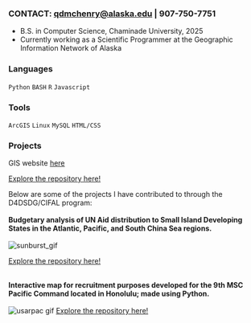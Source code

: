 ### CONTACT: qdmchenry@alaska.edu | 907-750-7751 <br>
- B.S. in Computer Science, Chaminade University, 2025
- Currently working as a Scientific Programmer at the Geographic Information Network of Alaska
### Languages <br>
`Python` `BASH` `R` `Javascript`  <br>
### Tools
`ArcGIS` `Linux` `MySQL` `HTML/CSS`
### Projects
GIS website [here](fireaq.alaska.edu)


[Explore the repository here!](https://github.com/QuinnMcHenry/FireAQ-Website)

Below are some of the projects I have contributed to through the D4DSDG/CIFAL program:<br><br>
<b>Budgetary analysis of UN Aid distribution to Small Island Developing States in the Atlantic, Pacific, and South China Sea regions.</b><br><br>
![sunburst_gif](https://github.com/QuinnMcHenry/QuinnMcHenry/assets/113555832/848654f1-ea17-48e7-a369-17225407ef10) <br>

[Explore the repository here!](https://github.com/NSF-ALL-SPICE-Alliance/CIFAL-Honolulu-ROI-SIDS)<br><br>

<b>Interactive map for recruitment purposes developed for the 9th MSC Pacific Command located in Honolulu; made using Python.</b><br><br>
![usarpac gif](https://github.com/user-attachments/assets/42412dd0-a440-402b-af2d-dd4109ca4c14)
[Explore the repository here!](https://github.com/QuinnMcHenry/USARPAC_Map)<br><br>


